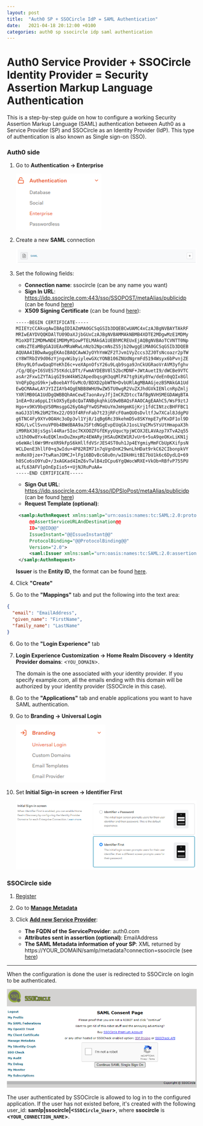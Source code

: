 ```yaml
---
layout: post
title:  "Auth0 SP + SSOCircle IdP = SAML Authentication"
date:   2021-04-18 20:12:00 +0100
categories: auth0 sp ssocircle idp saml authentication
---
```

# Auth0 Service Provider + SSOCircle Identity Provider = Security Assertion Markup Language Authentication

This is a step-by-step guide on how to configure a working Security Assertion Markup Language (SAML)
authentication between Auth0 as a Service Provider (SP) and SSOCircle as an Identity Provider (IdP).
This type of authentication is also known as Single sign-on (SSO).

### Auth0 side

1. Go to **Authentication -> Enterprise**

    ![Authentication Enterprise](/assets/2021-04-18-auth0-sp-ssocircle-idp-saml-configuration/auth-enterprise.png)

2. Create a new **SAML** connection

    ![SAML](/assets/2021-04-18-auth0-sp-ssocircle-idp-saml-configuration/saml.png)

3. Set the following fields:
    * **Connection name**: ssocircle (can be any name you want)
    * **Sign In URL**: https://idp.ssocircle.com:443/sso/SSOPOST/metaAlias/publicidp (can be found
      [here](https://www.ssocircle.com/en/idp-tips-tricks/public-idp-configuration/))
    * **X509 Signing Certificate** (can be found
      [here](https://www.ssocircle.com/en/idp-tips-tricks/public-idp-configuration/)):
    ```
    -----BEGIN CERTIFICATE-----
    MIIEYzCCAkugAwIBAgIDIAZmMA0GCSqGSIb3DQEBCwUAMC4xCzAJBgNVBAYTAkRF
    MRIwEAYDVQQKDAlTU09DaXJjbGUxCzAJBgNVBAMMAkNBMB4XDTE2MDgwMzE1MDMy
    M1oXDTI2MDMwNDE1MDMyM1owPTELMAkGA1UEBhMCREUxEjAQBgNVBAoTCVNTT0Np
    cmNsZTEaMBgGA1UEAxMRaWRwLnNzb2NpcmNsZS5jb20wggEiMA0GCSqGSIb3DQEB
    AQUAA4IBDwAwggEKAoIBAQCAwWJyOYhYmWZF2TJvm1VyZccs3ZJ0TsNcoazr2pTW
    cY8WTRbIV9d06zYjngvWibyiylewGXcYONB106ZNUdNgrmFd5194Wsyx6bPvnjZE
    ERny9LOfuwQaqDYeKhI6c+veXApnOfsY26u9Lqb9sga9JnCkUGRaoVrAVM3yfghv
    /Cg/QEg+I6SVES75tKdcLDTt/FwmAYDEBV8l52bcMDNF+JWtAuetI9/dWCBe9VTC
    asAr2Fxw1ZYTAiqGI9sW4kWS2ApedbqsgH3qqMlPA7tg9iKy8Yw/deEn0qQIx8Gl
    VnQFpDgzG9k+jwBoebAYfGvMcO/BDXD2pbWTN+DvbURlAgMBAAGjezB5MAkGA1Ud
    EwQCMAAwLAYJYIZIAYb4QgENBB8WHU9wZW5TU0wgR2VuZXJhdGVkIENlcnRpZmlj
    YXRlMB0GA1UdDgQWBBQhAmCewE7aonAvyJfjImCRZDtccTAfBgNVHSMEGDAWgBTA
    1nEA+0za6ppLItkOX5yEp8cQaTANBgkqhkiG9w0BAQsFAAOCAgEAAhC5/WsF9ztJ
    Hgo+x9KV9bqVS0MmsgpG26yOAqFYwOSPmUuYmJmHgmKGjKrj1fdCINtzcBHFFBC1
    maGJ33lMk2bM2THx22/O93f4RFnFab7t23jRFcF0amQUOsDvltfJw7XCal8JdgPU
    g6TNC4Fy9XYv0OAHc3oDp3vl1Yj8/1qBg6Rc39kehmD5v8SKYmpE7yFKxDF1ol9D
    KDG/LvClSvnuVP0b4BWdBAA9aJSFtdNGgEvpEUqGkJ1osLVqCMvSYsUtHmapaX3h
    iM9RbX38jsSgsl44Rar5Ioc7KXOOZFGfEKyyUqucYpjWCOXJELAVAzp7XTvA2q55
    u31hO0w8Yx4uEQKlmxDuZmxpMz4EWARyjHSAuDKEW1RJvUr6+5uA9qeOKxLiKN1j
    o6eWAcl6Wr9MreXR9kFpS6kHllfdVSrJES4ST0uh1Jp4EYgmiyMmFCbUpKXifpsN
    WCLDenE3hllF0+q3wIdu+4P82RIM71n7qVgnDnK29wnLhHDat9rkC62CIbonpkVY
    mnReX0jze+7twRanJOMCJ+lFg16BDvBcG8u0n/wIDkHHitBI7bU1k6c6DydLQ+69
    h8SCo6sO9YuD+/3xAGKad4ImZ6vTwlB4zDCpu6YgQWocWRXE+VkOb+RBfvP755PU
    aLfL63AFVlpOnEpIio5++UjNJRuPuAA=
    -----END CERTIFICATE-----
    ```
    * **Sign Out URL**: https://idp.ssocircle.com:443/sso/IDPSloPost/metaAlias/publicidp (can be
      found [here](https://www.ssocircle.com/en/idp-tips-tricks/public-idp-configuration/))
   * **Request Template (optional)**:

   ```xml
    <samlp:AuthnRequest xmlns:samlp="urn:oasis:names:tc:SAML:2.0:protocol"
        @@AssertServiceURLAndDestination@@
        ID="@@ID@@"
        IssueInstant="@@IssueInstant@@"
        ProtocolBinding="@@ProtocolBinding@@" 
        Version="2.0">
        <saml:Issuer xmlns:saml="urn:oasis:names:tc:SAML:2.0:assertion">urn:auth0:YOUR_TENANT:ssocircle</saml:Issuer>
    </samlp:AuthnRequest>
   ```
   **Issuer** is the **Entity ID**, the format can be
   found [here](https://auth0.com/docs/protocols/saml-protocol/saml-identity-provider-configuration-settings#entity-id).

4. Click **"Create"**

5. Go to the **"Mappings"** tab and put the following into the text area:
```json
{
  "email": "EmailAddress",
  "given_name": "FirstName",
  "family_name": "LastName"
}
```

6. Go to the **"Login Experience"** tab

7. **Login Experience Customization -> Home Realm Discovery -> Identity Provider domains**: 
   <`YOU_DOMAIN`>.

   The domain is the one associated with your identity provider. If you specify example.com, all the
   emails ending with this domain will be authorized by your identity provider (SSOCircle in this
   case).

8. Go to the **"Applications"** tab and enable applications you want to have SAML authentication.

9. Go to **Branding -> Universal Login**

    ![Branding Universal Login](/assets/2021-04-18-auth0-sp-ssocircle-idp-saml-configuration/universal-login.png)

10. Set **Initial Sign-in screen -> Identifier First**

    ![Identifier First](/assets/2021-04-18-auth0-sp-ssocircle-idp-saml-configuration/identifier-first.png)

### SSOCircle side

1. [Register](https://idp.ssocircle.com/sso/UI/Login)

2. Go to **[Manage Metadata](https://idp.ssocircle.com/sso/hos/ManageSPMetadata.jsp)**

3. Click **[Add new Service Provider](https://idp.ssocircle.com/sso/hos/SPMetaInter.jsp)**:
    * **The FQDN of the ServiceProvider**: auth0.com
    * **Attributes sent in assertion (optional)**: EmailAddress
    * **The SAML Metadata information of your SP**: XML returned
      by https://YOUR_DOMAIN/samlp/metadata?connection=ssocircle 
      (see [here](https://auth0.com/docs/protocols/saml-protocol/saml-identity-provider-configuration-settings#metadata))

---

When the configuration is done the user is redirected to SSOCircle on login to be authenticated.

![SAML SSO](/assets/2021-04-18-auth0-sp-ssocircle-idp-saml-configuration/saml-sso.png)

The user authenticated by SSOCircle is allowed to log in to the configured application. If the user
has not existed before, it's created with the following user_id: **samlp|ssocircle|<`SSOCircle_User`>**, 
where **ssocircle** is **<`YOUR_CONNECTION_NAME`>**.